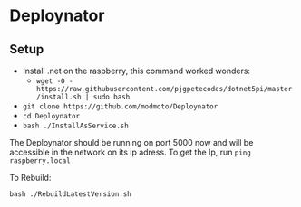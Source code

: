 ﻿# Deploynator

## Setup

- Install .net on the raspberry, this command worked wonders:
  - `wget -O - https://raw.githubusercontent.com/pjgpetecodes/dotnet5pi/master/install.sh | sudo bash`
- `git clone https://github.com/modmoto/Deploynator`
- `cd Deploynator`
- `bash ./InstallAsService.sh`

The Deploynator should be running on port 5000 now and will be accessible in the network on its ip adress. To get the Ip, run `ping raspberry.local`

To Rebuild:

`bash ./RebuildLatestVersion.sh`
